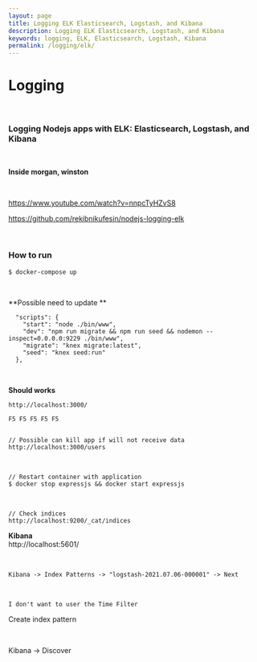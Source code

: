 ```yaml
---
layout: page
title: Logging ELK Elasticsearch, Logstash, and Kibana
description: Logging ELK Elasticsearch, Logstash, and Kibana
keywords: logging, ELK, Elasticsearch, Logstash, Kibana
permalink: /logging/elk/
---
```


# Logging

<br/>

### Logging Nodejs apps with ELK: Elasticsearch, Logstash, and Kibana

<br/>

**Inside morgan, winston**

<br/>

https://www.youtube.com/watch?v=nnpcTyHZvS8

https://github.com/rekibnikufesin/nodejs-logging-elk

<br/>

### How to run

```
$ docker-compose up
```

<br/>

**Possible need to update **

```
  "scripts": {
    "start": "node ./bin/www",
    "dev": "npm run migrate && npm run seed && nodemon --inspect=0.0.0.0:9229 ./bin/www",
    "migrate": "knex migrate:latest",
    "seed": "knex seed:run"
  },
```

<br/>

**Should works**

```
http://localhost:3000/

F5 F5 F5 F5 F5


// Possible can kill app if will not receive data
http://localhost:3000/users
```

<br/>

```
// Restart container with application
$ docker stop expressjs && docker start expressjs
```

<br/>

```
// Check indices
http://localhost:9200/_cat/indices
```

**Kibana**  
http://localhost:5601/

<br/>

```
Kibana -> Index Patterns -> "logstash-2021.07.06-000001" -> Next
```

<br/>

```
I don't want to user the Time Filter
```

Create index pattern

<br/>

Kibana -> Discover
